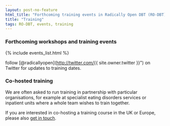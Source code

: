 ```yaml
---
layout: post-no-feature
html_title: "Forthcoming training events in Radically Open DBT (RO-DBT)"
title: "Training"
tags: RO-DBT, events, training
---
```



### Forthcoming workshops and training events



{% include events_list.html %}


<span class="icon-twitter"></span> follow [@radicallyopen](http://twitter.com/{{ site.owner.twitter }}") on Twitter for updates to training dates.




### Co-hosted training

We are often asked to run training in partnership with particular organisations, for example at specialist eating disorders services or inpatient units where a whole team wishes to train together.

If you are interested in co-hosting a training course in the UK or Europe, please also [get in touch](/contact/).





